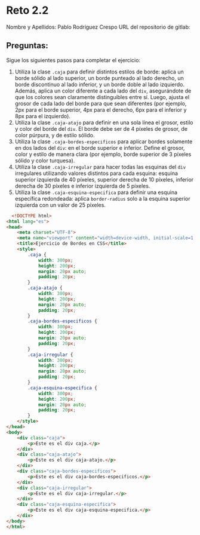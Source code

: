 
# Reto 2.2
Nombre y Apellidos: Pablo Rodríguez Crespo
URL del repositorio de gitlab:

## Preguntas:
Sigue los siguientes pasos para completar el ejercicio:

1. Utiliza la clase `.caja` para definir distintos estilos de borde: aplica un borde sólido al lado superior, un borde punteado al lado derecho, un borde discontinuo al lado inferior, y un borde doble al lado izquierdo. Además, aplica un color diferente a cada lado del `div`, asegurándote de que los colores sean claramente distinguibles entre sí. Luego, ajusta el grosor de cada lado del borde para que sean diferentes (por ejemplo, 2px para el borde superior, 4px para el derecho, 6px para el inferior y 8px para el izquierdo).
2. Utiliza la clase `.caja-atajo` para definir en una sola línea el grosor, estilo y color del borde del `div`. El borde debe ser de 4 píxeles de grosor, de color púrpura, y de estilo sólido.
3. Utiliza la clase `.caja-bordes-especificos` para aplicar bordes solamente en dos lados del `div`: en el borde superior e inferior. Define el grosor, color y estilo de manera clara (por ejemplo, borde superior de 3 píxeles sólido y color turquesa).
4. Utiliza la clase `.caja-irregular` para hacer todas las esquinas del `div` irregulares utilizando valores distintos para cada esquina: esquina superior izquierda de 40 píxeles, superior derecha de 10 píxeles, inferior derecha de 30 píxeles e inferior izquierda de 5 píxeles.
5. Utiliza la clase `.caja-esquina-especifica` para definir una esquina específica redondeada: aplica `border-radius` solo a la esquina superior izquierda con un valor de 25 píxeles.

```html
  <!DOCTYPE html>
<html lang="es">
<head>
    <meta charset="UTF-8">
    <meta name="viewport" content="width=device-width, initial-scale=1.0">
    <title>Ejercicio de Bordes en CSS</title>
    <style>
        .caja {
            width: 300px;
            height: 200px;
            margin: 20px auto;
            padding: 20px;
        }
        .caja-atajo {
            width: 300px;
            height: 200px;
            margin: 20px auto;
            padding: 20px;
        }
        .caja-bordes-especificos {
            width: 300px;
            height: 200px;
            margin: 20px auto;
            padding: 20px;
        }
        .caja-irregular {
            width: 300px;
            height: 200px;
            margin: 20px auto;
            padding: 20px;
        }
        .caja-esquina-especifica {
            width: 300px;
            height: 200px;
            margin: 20px auto;
            padding: 20px;
        }
    </style>
</head>
<body>
    <div class="caja">
        <p>Este es el div caja.</p>
    </div>    
    <div class="caja-atajo">
        <p>Este es el div caja-atajo.</p>
    </div>
    <div class="caja-bordes-especificos">
        <p>Este es el div caja-bordes-especificos.</p>
    </div>
    <div class="caja-irregular">
        <p>Este es el div caja-irregular.</p>
    </div>
    <div class="caja-esquina-especifica">
        <p>Este es el div caja-esquina-especifica.</p>
    </div>
</body>
</html>
```

